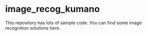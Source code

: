 # image_recog_kumano
This repository has lots of sample code. You can find some image recognition solutions here.
